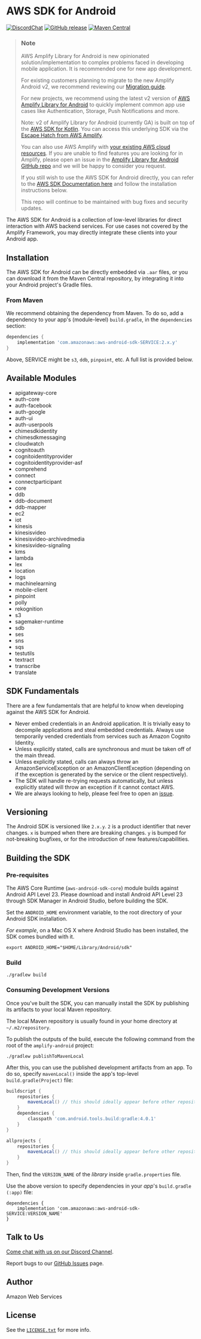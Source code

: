# AWS SDK for Android 

[![DiscordChat](https://img.shields.io/discord/308323056592486420?logo=discord)](https://discord.gg/amplify)
[![GitHub release](https://img.shields.io/github/release/aws-amplify/aws-sdk-android.svg)](https://github.com/aws-amplify/aws-sdk-android/releases)
[![Maven Central](https://img.shields.io/maven-central/v/com.amazonaws/aws-android-sdk-core.svg)](https://search.maven.org/search?q=a:aws-android-sdk-core)

> ### Note
>
> AWS Amplify Library for Android is new opinionated solution/implementation to complex problems faced in developing mobile application. It is recommended one for new app development.
> 
> For existing customers planning to migrate to the new Amplify Android v2, we recommend reviewing our [Migration guide](https://github.com/aws-amplify/amplify-android/blob/main/documents/MobileSDK_To_AmplifyAndroid.md).
>
> For new projects, we recommend using the latest v2 version of [AWS Amplify Library for Android](https://docs.amplify.aws/android/start/quickstart/) to quickly implement common app use cases like Authentication, Storage, Push Notifications and more.
>
> Note: v2 of Amplify Library for Android (currently GA) is built on top of the [AWS SDK for Kotlin](https://aws.amazon.com/sdk-for-kotlin/). You can access this underlying SDK via the [Escape Hatch from AWS Amplify](https://docs.amplify.aws/lib/project-setup/upgrade-guide/q/platform/android/#escape-hatches).
>
> You can also use AWS Amplify with [your existing AWS cloud resources](https://docs.amplify.aws/android/start/connect-existing-aws-resources/). If you are unable to find features you are looking for in Amplify, please open an issue in the [Amplify Library for Android GitHub repo](https://github.com/aws-amplify/amplify-android/issues/new/choose) and we will be happy to consider you request.
>
> If you still wish to use the AWS SDK for Android directly, you can refer to the [AWS SDK Documentation here](https://docs.amplify.aws/sdk/q/platform/android/) and follow the installation instructions below.
>
> This repo will continue to be maintained with bug fixes and security updates.

The AWS SDK for Android is a collection of low-level libraries for direct interaction with AWS backend services. For use cases not covered by the Amplify Framework, you may directly integrate these clients into your Android app.

## Installation

The AWS SDK for Android can be directly embedded via `.aar` files, or you can download it from the Maven Central repository, by integrating it into your Android project's Gradle files.

### From Maven
We recommend obtaining the dependency from Maven. To do so, add a dependency to your app's (module-level) `build.gradle`, in the `dependencies` section:

```groovy
dependencies {
    implementation 'com.amazonaws:aws-android-sdk-SERVICE:2.x.y'
}
```

Above, SERVICE might be `s3`, `ddb`, `pinpoint`, etc. A full list is provided below.

## Available Modules
 
 * apigateway-core
 * auth-core
 * auth-facebook
 * auth-google
 * auth-ui
 * auth-userpools
 * chimesdkidentity
 * chimesdkmessaging
 * cloudwatch
 * cognitoauth
 * cognitoidentityprovider
 * cognitoidentityprovider-asf
 * comprehend
 * connect
 * connectparticipant
 * core
 * ddb
 * ddb-document
 * ddb-mapper
 * ec2
 * iot
 * kinesis
 * kinesisvideo
 * kinesisvideo-archivedmedia
 * kinesisvideo-signaling
 * kms
 * lambda
 * lex
 * location
 * logs
 * machinelearning
 * mobile-client
 * pinpoint
 * polly
 * rekognition
 * s3
 * sagemaker-runtime
 * sdb
 * ses
 * sns
 * sqs
 * testutils
 * textract
 * transcribe
 * translate

## SDK Fundamentals
There are a few fundamentals that are helpful to know when developing against the AWS SDK for Android.

* Never embed credentials in an Android application.  It is trivially easy to decompile applications and steal embedded credentials.  Always use temporarily vended credentials from services such as Amazon Cognito Identity.
* Unless explicitly stated, calls are synchronous and must be taken off of the main thread.
* Unless explicitly stated, calls can always throw an AmazonServiceException or an AmazonClientException (depending on if the exception is generated by the service or the client respectively).
* The SDK will handle re-trying requests automatically, but unless explicitly stated will throw an exception if it cannot contact AWS.
* We are always looking to help, please feel free to open an [issue](https://github.com/aws-amplify/aws-sdk-android/issues).

## Versioning

The Android SDK is versioned like `2.x.y`. `2` is a product identifier that never changes. `x` is bumped when there are breaking changes. `y` is bumped for not-breaking bugfixes, or for the introduction of new features/capabilities.

## Building the SDK
### Pre-requisites
The AWS Core Runtime (`aws-android-sdk-core`) module builds against Android API Level 23. Please download and install Android API Level 23 through SDK Manager in Android Studio, before building the SDK.

Set the `ANDROID_HOME` environment variable, to the root directory of your Android SDK installation.

_For example_, on a Mac OS X where Android Studio has been installed, the SDK comes bundled with it.
```shell
export ANDROID_HOME="$HOME/Library/Android/sdk"
```

### Build
```shell
./gradlew build
```

### Consuming Development Versions

Once you've built the SDK, you can manually install the SDK
by publishing its artifacts to your local Maven repository.

The local Maven repository is usually found in your home directory at
`~/.m2/repository`.

To publish the outputs of the build, execute the following command from
the root of the `amplify-android` project:

```shell
./gradlew publishToMavenLocal
```

After this, you can use the published development artifacts from an app.
To do so, specify `mavenLocal()` inside the app's top-level
`build.gradle(Project)` file:

```gradle
buildscript {
    repositories {
        mavenLocal() // this should ideally appear before other repositories
    }
    dependencies {
        classpath 'com.android.tools.build:gradle:4.0.1'
    }
}

allprojects {
    repositories {
        mavenLocal() // this should ideally appear before other repositories
    }
}
```
Then, find the `VERSION_NAME` of the *library* inside `gradle.properties` file.

Use the above version to specify dependencies in your *app*'s `build.gradle (:app)` file:
```
dependencies {
    implementation 'com.amazonaws:aws-android-sdk-SERVICE:VERSION_NAME'
}
```

## Talk to Us

[Come chat with us on our Discord Channel](https://discord.gg/amplify).

Report bugs to our [GitHub Issues](https://github.com/aws-amplify/aws-sdk-android/issues) page.

## Author

Amazon Web Services

## License

See the [`LICENSE.txt`](https://github.com/aws-amplify/aws-sdk-android/blob/main/LICENSE.txt) for more info.
